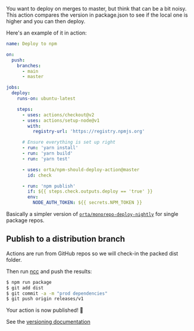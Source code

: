 You want to deploy on merges to master, but think that can be a bit noisy.
This action compares the version in package.json to see if the local one is higher and you can then deploy.

Here's an example of it in action:

```yml
name: Deploy to npm

on:
  push:
    branches:
      - main
      - master

jobs:
  deploy:
    runs-on: ubuntu-latest

    steps:
      - uses: actions/checkout@v2
      - uses: actions/setup-node@v1
        with:
          registry-url: 'https://registry.npmjs.org'

      # Ensure everything is set up right
      - run: 'yarn install'
      - run: 'yarn build'
      - run: 'yarn test'

      - uses: orta/npm-should-deploy-action@master
        id: check

      - run: 'npm publish'
        if: ${{ steps.check.outputs.deploy == 'true' }}
        env:
          NODE_AUTH_TOKEN: ${{ secrets.NPM_TOKEN }}
```

Basically a simpler version of [`orta/monorepo-deploy-nightly`](https://github.com/orta/monorepo-deploy-nightly)
for single package repos.

## Publish to a distribution branch

Actions are run from GitHub repos so we will check-in the packed dist folder.

Then run [ncc](https://github.com/zeit/ncc) and push the results:

```bash
$ npm run package
$ git add dist
$ git commit -a -m "prod dependencies"
$ git push origin releases/v1
```

Your action is now published! :rocket:

See the [versioning documentation](https://github.com/actions/toolkit/blob/master/docs/action-versioning.md)
